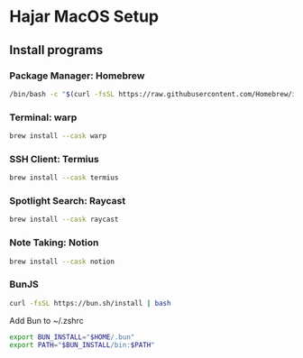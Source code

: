 # Hajar MacOS Setup

## Install programs

### Package Manager: Homebrew
```bash
/bin/bash -c "$(curl -fsSL https://raw.githubusercontent.com/Homebrew/install/HEAD/install.sh)"
```
### Terminal: warp
```bash
brew install --cask warp
```

### SSH Client: Termius
```bash
brew install --cask termius
```

### Spotlight Search: Raycast
```bash
brew install --cask raycast
```

### Note Taking: Notion
```bash
brew install --cask notion
```

### BunJS
```bash
curl -fsSL https://bun.sh/install | bash
```
Add Bun to ~/.zshrc
```bash
export BUN_INSTALL="$HOME/.bun"
export PATH="$BUN_INSTALL/bin:$PATH"

```
